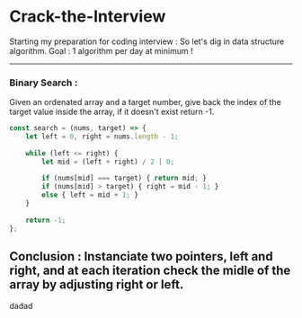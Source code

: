 # Crack-the-Interview
Starting my preparation for coding interview : So let's dig in data structure algorithm.
Goal : 1 algorithm per day at minimum !

---
### Binary Search : 
Given an ordenated array and a target number, give back the index of the target value inside the array, if it doesn't exist return -1. 
```javascript
const search = (nums, target) => {
    let left = 0, right = nums.length - 1;
    
    while (left <= right) {
        let mid = (left + right) / 2 | 0;
        
        if (nums[mid] === target) { return mid; }
        if (nums[mid] > target) { right = mid - 1; }
        else { left = mid + 1; }
    }
    
    return -1;
};
``` 
<span> Conclusion : Instanciate two pointers, left and right, and at each iteration check the midle of the array by adjusting right or left. </span>
---
dadad
